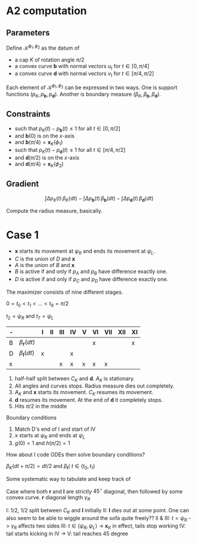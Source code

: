 # A2 computation

## Parameters

Define $\mathcal{K}^{\phi_1, \phi_2}$ as the datum of
- a cap $K$ of rotation angle $\pi/2$
- a convex curve $\mathbf{b}$ with normal vectors $u_t$ for $t \in [0, \pi/4]$
- a convex curve $\mathbf{d}$ with normal vectors $v_t$ for $t \in [\pi/4, \pi/2]$

Each element of $\mathcal{K}^{\phi_1, \phi_2}$ can be expressed in two ways.
One is support functions $(p_K, p_\mathbf{b}, p_\mathbf{d})$.
Another is boundary measure $(\beta_K, \beta_{\mathbf{b}}, \beta_{\mathbf{d}})$.

## Constraints


- such that $p_K(t) - p_{\mathbf{b}}(t) \leq 1$ for all $t \in [0, \pi/2]$
- and $\mathbf{b}(0)$ is on the $x$-axis
- and $\mathbf{b}(\pi/4) = \mathbf{x}_{K}(\phi_1)$
- such that $p_K(t) - p_{\mathbf{d}}(t) \leq 1$ for all $t \in [\pi/4, \pi/2]$ 
- and $\mathbf{d}(\pi/2)$ is on the $x$-axis
- and $\mathbf{d}(\pi/4) = \mathbf{x}_K(\phi_2)$

## Gradient

$$
\int \Delta p_K(t) \,\beta_K (dt) - 
\int \Delta p_\mathbf{b}(t) \,\beta_\mathbf{b} (dt) - 
\int \Delta p_\mathbf{d}(t) \,\beta_\mathbf{d} (dt)
$$

Compute the radius measure, basically.

# Case 1

- $\mathbf{x}$ starts its movement at $\psi_R$ and ends its movement at $\psi_L$.
- $C$ is the union of $D$ and $\mathbf{x}$
- $A$ is the union of $B$ and $\mathbf{x}$
- $B$ is active if and only if $p_A$ and $p_B$ have difference exactly one.
- $D$ is active if and only if $p_C$ and $p_D$ have difference exactly one.

The maximizer consists of nine different stages.

$0 = t_0 < t_1 < \dots < t_9 = \pi/2$

$t_2 = \psi_R$ and $t_7 = \psi_L$



| -   |                          | I   | II  | III | IV  | V   | VI  | VII | XII | XI  |
| --- | ------------------------ | --- | --- | --- | --- | --- | --- | --- | --- | --- |
| B   | $\beta_{\mathbf{r}}(dt)$ |     |     |     |     |     | x   |     |     | x   |
| D   | $\beta_{\mathbf{l}}(dt)$ | x   |     |     | x   |     |     |     |     |     |
| x   |                          |     |     | x   | x   | x   | x   | x   |     |     |

1. half-half split between $C_K$ and $\mathbf{d}$. $A_K$ is stationary.
2. All angles and curves stops. Radius measure dies out completely.
3. $A_K$ and $\mathbf{x}$ starts its movement. $C_K$ resumes its movement.
4. $\mathbf{d}$ resumes its movement. At the end of $\mathbf{d}$ it completely stops.
5. Hits $\pi/2$ in the middle

Boundary conditions

1. Match D's end of I and start of IV
2. x starts at $\psi_R$ and ends at $\psi_L$
3. $g(0) = 1$ and $h(\pi/2) = 1$

How about I code ODEs then solve boundary conditions?

$\beta_K(dt + \pi/2) = dt/2$ and $\beta_{\mathbf{l}} ($ $t \in (t_0, t_1)$

Some systematic way to tabulate and keep track of 

Case where both $\mathbf{r}$ and $\mathbf{l}$ are strictly $45^\circ$ diagonal, then followed by some convex curve.
$\mathbf{r}$ diagonal length $\gamma_R$

I: 1/2, 1/2 split between $C_K$ and $\mathbf{l}$ initially
II: $\mathbf{l}$ dies out at some point. One can also seem to be able to wiggle around the sofa quite freely??
II & III: $t = \psi_R$ -> $\gamma_R$ affects two sides 
III: $t \in (\psi_R, \psi_L)$ -> $\mathbf{x}_K$ in effect, tails stop working
IV: tail starts kicking in
IV -> V: tail reaches 45 degree






